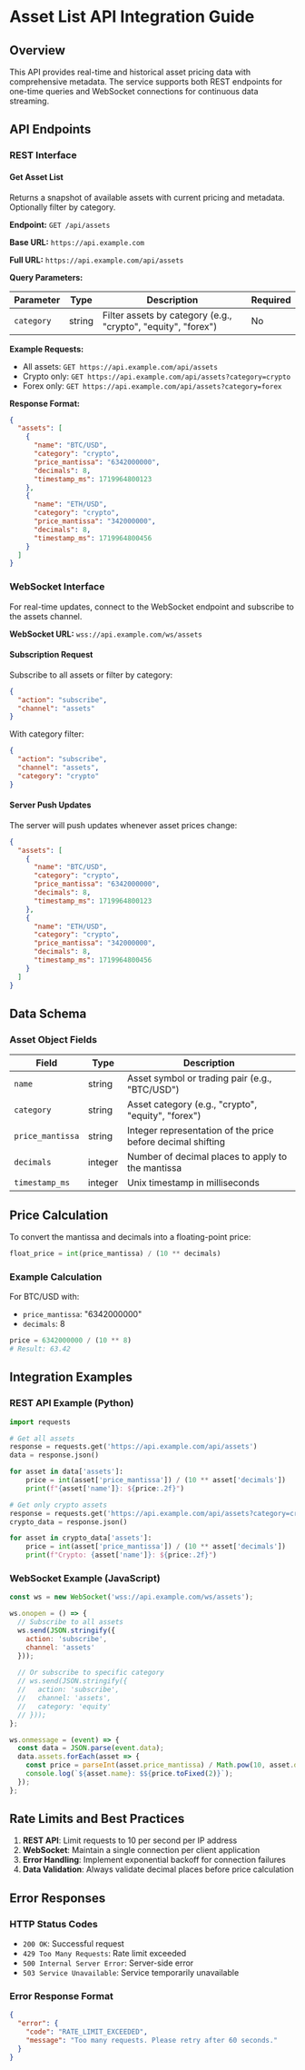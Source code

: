 # Asset List API Integration Guide

## Overview

This API provides real-time and historical asset pricing data with comprehensive metadata. The service supports both REST endpoints for one-time queries and WebSocket connections for continuous data streaming.

## API Endpoints

### REST Interface

#### Get Asset List

Returns a snapshot of available assets with current pricing and metadata. Optionally filter by category.

**Endpoint:** `GET /api/assets`

**Base URL:** `https://api.example.com`

**Full URL:** `https://api.example.com/api/assets`

**Query Parameters:**

| Parameter | Type | Description | Required |
|-----------|------|-------------|----------|
| `category` | string | Filter assets by category (e.g., "crypto", "equity", "forex") | No |

**Example Requests:**

- All assets: `GET https://api.example.com/api/assets`
- Crypto only: `GET https://api.example.com/api/assets?category=crypto`
- Forex only: `GET https://api.example.com/api/assets?category=forex`

**Response Format:**

```json
{
  "assets": [
    {
      "name": "BTC/USD",
      "category": "crypto",
      "price_mantissa": "6342000000",
      "decimals": 8,
      "timestamp_ms": 1719964800123
    },
    {
      "name": "ETH/USD",
      "category": "crypto",
      "price_mantissa": "342000000",
      "decimals": 8,
      "timestamp_ms": 1719964800456
    }
  ]
}
```

### WebSocket Interface

For real-time updates, connect to the WebSocket endpoint and subscribe to the assets channel.

**WebSocket URL:** `wss://api.example.com/ws/assets`

#### Subscription Request

Subscribe to all assets or filter by category:

```json
{
  "action": "subscribe",
  "channel": "assets"
}
```

With category filter:

```json
{
  "action": "subscribe",
  "channel": "assets",
  "category": "crypto"
}
```

#### Server Push Updates

The server will push updates whenever asset prices change:

```json
{
  "assets": [
    {
      "name": "BTC/USD",
      "category": "crypto",
      "price_mantissa": "6342000000",
      "decimals": 8,
      "timestamp_ms": 1719964800123
    },
    {
      "name": "ETH/USD",
      "category": "crypto",
      "price_mantissa": "342000000",
      "decimals": 8,
      "timestamp_ms": 1719964800456
    }
  ]
}
```

## Data Schema

### Asset Object Fields

| Field | Type | Description |
|-------|------|-------------|
| `name` | string | Asset symbol or trading pair (e.g., "BTC/USD") |
| `category` | string | Asset category (e.g., "crypto", "equity", "forex") |
| `price_mantissa` | string | Integer representation of the price before decimal shifting |
| `decimals` | integer | Number of decimal places to apply to the mantissa |
| `timestamp_ms` | integer | Unix timestamp in milliseconds |

## Price Calculation

To convert the mantissa and decimals into a floating-point price:

```python
float_price = int(price_mantissa) / (10 ** decimals)
```

### Example Calculation

For BTC/USD with:
- `price_mantissa`: "6342000000"
- `decimals`: 8

```python
price = 6342000000 / (10 ** 8)
# Result: 63.42
```

## Integration Examples

### REST API Example (Python)

```python
import requests

# Get all assets
response = requests.get('https://api.example.com/api/assets')
data = response.json()

for asset in data['assets']:
    price = int(asset['price_mantissa']) / (10 ** asset['decimals'])
    print(f"{asset['name']}: ${price:.2f}")

# Get only crypto assets
response = requests.get('https://api.example.com/api/assets?category=crypto')
crypto_data = response.json()

for asset in crypto_data['assets']:
    price = int(asset['price_mantissa']) / (10 ** asset['decimals'])
    print(f"Crypto: {asset['name']}: ${price:.2f}")
```

### WebSocket Example (JavaScript)

```javascript
const ws = new WebSocket('wss://api.example.com/ws/assets');

ws.onopen = () => {
  // Subscribe to all assets
  ws.send(JSON.stringify({
    action: 'subscribe',
    channel: 'assets'
  }));
  
  // Or subscribe to specific category
  // ws.send(JSON.stringify({
  //   action: 'subscribe',
  //   channel: 'assets',
  //   category: 'equity'
  // }));
};

ws.onmessage = (event) => {
  const data = JSON.parse(event.data);
  data.assets.forEach(asset => {
    const price = parseInt(asset.price_mantissa) / Math.pow(10, asset.decimals);
    console.log(`${asset.name}: $${price.toFixed(2)}`);
  });
};
```

## Rate Limits and Best Practices

1. **REST API**: Limit requests to 10 per second per IP address
2. **WebSocket**: Maintain a single connection per client application
3. **Error Handling**: Implement exponential backoff for connection failures
4. **Data Validation**: Always validate decimal places before price calculation

## Error Responses

### HTTP Status Codes

- `200 OK`: Successful request
- `429 Too Many Requests`: Rate limit exceeded
- `500 Internal Server Error`: Server-side error
- `503 Service Unavailable`: Service temporarily unavailable

### Error Response Format

```json
{
  "error": {
    "code": "RATE_LIMIT_EXCEEDED",
    "message": "Too many requests. Please retry after 60 seconds."
  }
}
```